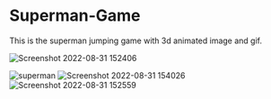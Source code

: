 # Superman-Game
This is the superman jumping game with 3d animated image and gif.

![Screenshot 2022-08-31 152406](https://user-images.githubusercontent.com/100123540/187717688-1d7a5ebe-8c34-498d-b5f9-bd1c6d400284.png)

![superman](https://user-images.githubusercontent.com/100123540/187085063-81f4e0c7-1ed4-4489-aaea-6a167925775e.png)
![Screenshot 2022-08-31 154026](https://user-images.githubusercontent.com/100123540/187717720-c4f48be6-74a4-4872-aa35-e024a2868bd3.png)
![Screenshot 2022-08-31 152559](https://user-images.githubusercontent.com/100123540/187717739-a08d4435-5825-4c76-96fd-d9215015b033.png)
